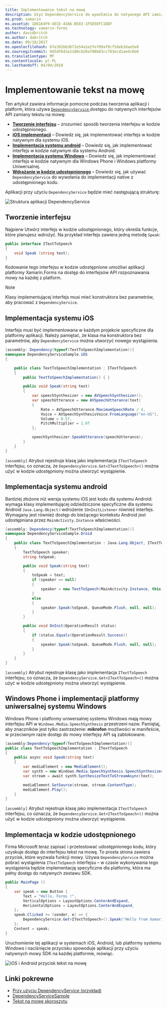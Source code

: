 ```yaml
---
title: Implementowanie tekst na mowę
description: Użyć DependencyService do wywołania do natywnego API zamiany tekstu na mowę każdej z platform
ms.prod: xamarin
ms.assetid: 1D6164F9-4ECE-43A6-B583-1F5D5EFC1DDF
ms.technology: xamarin-forms
author: davidbritch
ms.author: dabritch
ms.date: 09/18/2017
ms.openlocfilehash: 67e392bb3672e54a1e2fe709af9cf5deb3dae5e8
ms.sourcegitcommit: 945df041e2180cb20af08b83cc703ecd1aedc6b0
ms.translationtype: MT
ms.contentlocale: pl-PL
ms.lasthandoff: 04/04/2018
---
```

# <a name="implementing-text-to-speech"></a>Implementowanie tekst na mowę

Ten artykuł zawiera informacje pomocne podczas tworzenia aplikacji i platform, która używa [ `DependencyService` ](https://developer.xamarin.com/api/type/Xamarin.Forms.DependencyService/) dostępu do natywnych interfejsów API zamiany tekstu na mowę:

- **[Tworzenie interfejsu](#Creating_the_Interface)**  &ndash; zrozumieć sposób tworzenia interfejsu w kodzie udostępnionego.
- **[iOS implementacji](#iOS_Implementation)**  &ndash; Dowiedz się, jak implementować interfejs w kodzie natywnym dla systemu iOS.
- **[Implementacja systemu android](#Android_Implementation)**  &ndash; Dowiedz się, jak implementować interfejs w kodzie natywnym dla systemu Android.
- **[Implementacja systemu Windows](#WindowsImplementation)**  &ndash; Dowiedz się, jak implementować interfejs w kodzie natywnym dla Windows Phone i Windows platformy Uniwersalnej.
- **[Wdrażanie w kodzie udostępnionego](#Implementing_in_Shared_Code)**  &ndash; Dowiedz się, jak używać `DependencyService` do wywołania do implementacji native z udostępnionego kodu.

Aplikacji przy użyciu `DependencyService` będzie mieć następującą strukturę:

![](text-to-speech-images/tts-diagram.png "Struktura aplikacji DependencyService")

<a name="Creating_the_Interface" />

## <a name="creating-the-interface"></a>Tworzenie interfejsu

Najpierw Utwórz interfejs w kodzie udostępnionego, który określa funkcje, które planujesz wdrożyć. Na przykład interfejs zawiera jedną metodę `Speak`:

```csharp
public interface ITextToSpeech
{
    void Speak (string text);
}
```

Kodowanie tego interfejsu w kodzie udostępnione umożliwi aplikacji platformy Xamarin.Forms na dostęp do interfejsów API rozpoznawania mowy na każdej z platform.

> [!NOTE]
> Klasy implementującej interfejs musi mieć konstruktora bez parametrów, aby pracować z `DependencyService`.

<a name="iOS_Implementation" />

## <a name="ios-implementation"></a>Implementacja systemu iOS

Interfejs musi być implementowana w każdym projekcie specyficzne dla platformy aplikacji. Należy pamiętać, że klasa ma konstruktora bez parametrów, aby `DependencyService` można utworzyć nowego wystąpienia.

```csharp
[assembly: Dependency(typeof(TextToSpeechImplementation))]
namespace DependencyServiceSample.iOS
{

    public class TextToSpeechImplementation : ITextToSpeech
    {
        public TextToSpeechImplementation() { }

        public void Speak(string text)
        {
            var speechSynthesizer = new AVSpeechSynthesizer();
            var speechUtterance = new AVSpeechUtterance(text)
            {
                Rate = AVSpeechUtterance.MaximumSpeechRate / 4,
                Voice = AVSpeechSynthesisVoice.FromLanguage("en-US"),
                Volume = 0.5f,
                PitchMultiplier = 1.0f
            };

            speechSynthesizer.SpeakUtterance(speechUtterance);
        }
    }
}
```

`[assembly]` Atrybut rejestruje klasę jako implementacja `ITextToSpeech` interfejsu, co oznacza, że `DependencyService.Get<ITextToSpeech>()` można użyć w kodzie udostępniony można utworzyć wystąpienie.

<a name="Android_Implementation" />

## <a name="android-implementation"></a>Implementacja systemu android

Bardziej złożone niż wersja systemu iOS jest kodu dla systemu Android: wymaga klasy implementującej odziedziczone specyficzne dla systemu Android `Java.Lang.Object` i wdrożenie `IOnInitListener` również interfejs. Wymagany jest również dostęp do bieżącego kontekstu Android jest udostępniana przez `MainActivity.Instance` właściwości.

```csharp
[assembly: Dependency(typeof(TextToSpeechImplementation))]
namespace DependencyServiceSample.Droid
{
    public class TextToSpeechImplementation : Java.Lang.Object, ITextToSpeech, TextToSpeech.IOnInitListener
    {
        TextToSpeech speaker;
        string toSpeak;

        public void Speak(string text)
        {
            toSpeak = text;
            if (speaker == null)
            {
                speaker = new TextToSpeech(MainActivity.Instance, this);
            }
            else
            {
                speaker.Speak(toSpeak, QueueMode.Flush, null, null);
            }
        }

        public void OnInit(OperationResult status)
        {
            if (status.Equals(OperationResult.Success))
            {
                speaker.Speak(toSpeak, QueueMode.Flush, null, null);
            }
        }
    }
}
```

`[assembly]` Atrybut rejestruje klasę jako implementacja `ITextToSpeech` interfejsu, co oznacza, że `DependencyService.Get<ITextToSpeech>()` można użyć w kodzie udostępniony można utworzyć wystąpienie.

<a name="WindowsImplementation" />

## <a name="windows-phone-and-universal-windows-platform-implementation"></a>Windows Phone i implementacji platformy uniwersalnej systemu Windows

Windows Phone i platformy uniwersalnej systemu Windows mają mowy interfejsu API w `Windows.Media.SpeechSynthesis` przestrzeni nazw. Pamiętaj, aby znaczników jest tylko zastrzeżenie: **mikrofon** możliwości w manifeście, w przeciwnym razie dostęp do mowy interfejsy API są zablokowane.

```csharp
[assembly:Dependency(typeof(TextToSpeechImplementation))]
public class TextToSpeechImplementation : ITextToSpeech
{
    public async void Speak(string text)
    {
        var mediaElement = new MediaElement();
        var synth = new Windows.Media.SpeechSynthesis.SpeechSynthesizer();
        var stream = await synth.SynthesizeTextToStreamAsync(text);

        mediaElement.SetSource(stream, stream.ContentType);
        mediaElement.Play();
    }
}
```

`[assembly]` Atrybut rejestruje klasę jako implementacja `ITextToSpeech` interfejsu, co oznacza, że `DependencyService.Get<ITextToSpeech>()` można użyć w kodzie udostępniony można utworzyć wystąpienie.

<a name="Implementing_in_Shared_Code" />

## <a name="implementing-in-shared-code"></a>Implementacja w kodzie udostępnionego

Firma Microsoft teraz zapisać i przetestować udostępnionego kodu, który uzyskuje dostęp do interfejsu tekst na mowę. To prosta strona zawiera przycisk, które wyzwala funkcji mowy. Używa `DependencyService` można pobrać wystąpienia `ITextToSpeech` interfejsu &ndash; w czasie wykonywania tego wystąpienia będzie implementację specyficzne dla platformy, która ma pełny dostęp do natywnych zestawu SDK.

```csharp
public MainPage ()
{
    var speak = new Button {
        Text = "Hello, Forms !",
        VerticalOptions = LayoutOptions.CenterAndExpand,
        HorizontalOptions = LayoutOptions.CenterAndExpand,
    };
    speak.Clicked += (sender, e) => {
        DependencyService.Get<ITextToSpeech>().Speak("Hello from Xamarin Forms");
    };
    Content = speak;
}
```

Uruchomienie tej aplikacji w systemach iOS, Android, lub platformy systemu Windows i naciśnięcie przycisku spowoduje aplikacji przy użyciu natywnych mowy SDK na każdej platformie, mówiąc.

 ![iOS i Android przycisk tekst na mowę](text-to-speech-images/running.png "przykładowy tekst na mowę")


## <a name="related-links"></a>Linki pokrewne

- [Przy użyciu DependencyService (przykład)](https://developer.xamarin.com/samples/xamarin-forms/UsingDependencyService/)
- [DependencyServiceSample](https://developer.xamarin.com/samples/xamarin-forms/DependencyService/DependencyServiceSample/)
- [Tekst na mowę skoroszytu](https://developer.xamarin.com/workbooks/xamarin-forms/application-fundamentals/text-to-speech/text-to-speech.workbook)
